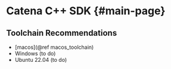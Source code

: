 # Catena C++ SDK {#main-page}

## Toolchain Recommendations

* [macos](@ref macos_toolchain)
* Windows (to do)
* Ubuntu 22.04 (to do)
